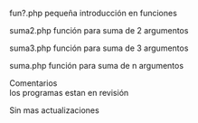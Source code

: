 fun?.php 
pequeña introducción en funciones

suma2.php 
función para suma de 2 argumentos

suma3.php 
función para suma de 3 argumentos

suma.php 
función para suma de n argumentos

Comentarios  
los programas estan en revisión

Sin mas actualizaciones
